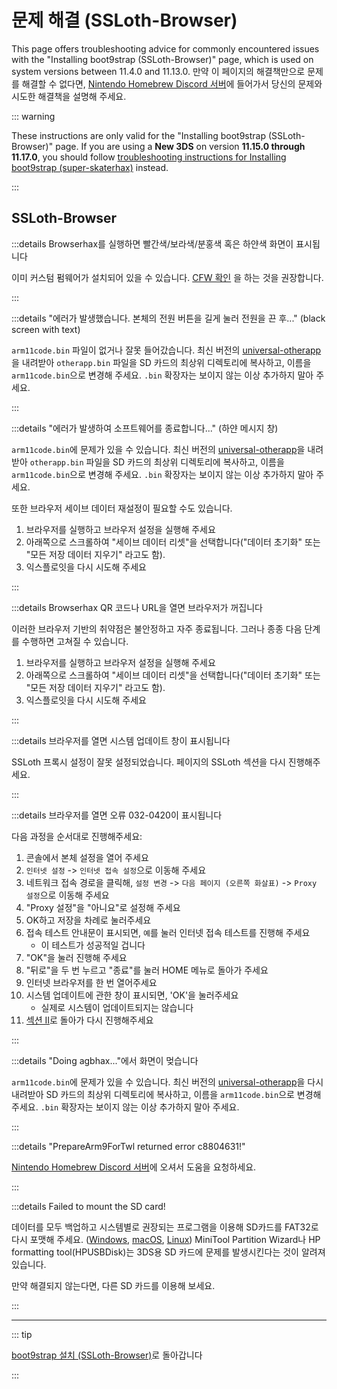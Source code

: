 # 문제 해결 (SSLoth-Browser)

This page offers troubleshooting advice for commonly encountered issues with the "Installing boot9strap (SSLoth-Browser)" page, which is used on system versions between 11.4.0 and 11.13.0. 만약 이 페이지의 해결책만으로 문제를 해결할 수 없다면, [Nintendo Homebrew Discord 서버](https://discord.gg/MWxPgEp)에 들어가서 당신의 문제와 시도한 해결책을 설명해 주세요.

::: warning

These instructions are only valid for the "Installing boot9strap (SSLoth-Browser)" page. If you are using a **New 3DS** on version **11.15.0 through 11.17.0**, you should follow [troubleshooting instructions for Installing boot9strap (super-skaterhax)](troubleshooting-super-skaterhax) instead.

:::

## SSLoth-Browser

:::details Browserhax를 실행하면 빨간색/보라색/분홍색 혹은 하얀색 화면이 표시됩니다

이미 커스텀 펌웨어가 설치되어 있을 수 있습니다. [CFW 확인](checking-for-cfw) 을 하는 것을 권장합니다.

:::

:::details "에러가 발생했습니다. 본체의 전원 버튼을 길게 눌러 전원을 끈 후..." (black screen with text)

`arm11code.bin` 파일이 없거나 잘못 들어갔습니다. 최신 버전의 [universal-otherapp](https://github.com/TuxSH/universal-otherapp/releases/latest)을 내려받아 `otherapp.bin` 파일을 SD 카드의 최상위 디렉토리에 복사하고, 이름을 `arm11code.bin`으로 변경해 주세요. `.bin` 확장자는 보이지 않는 이상 추가하지 말아 주세요.

:::

:::details "에러가 발생하여 소프트웨어를 종료합니다..." (하얀 메시지 창)

`arm11code.bin`에 문제가 있을 수 있습니다. 최신 버전의 [universal-otherapp](https://github.com/TuxSH/universal-otherapp/releases/latest)을 내려받아 `otherapp.bin` 파일을 SD 카드의 최상위 디렉토리에 복사하고, 이름을 `arm11code.bin`으로 변경해 주세요. `.bin` 확장자는 보이지 않는 이상 추가하지 말아 주세요.

또한 브라우저 세이브 데이터 재설정이 필요할 수도 있습니다.

1. 브라우저를 실행하고 브라우저 설정을 실행해 주세요
2. 아래쪽으로 스크롤하여 "세이브 데이터 리셋"을 선택합니다("데이터 초기화" 또는 "모든 저장 데이터 지우기" 라고도 함).
3. 익스플로잇을 다시 시도해 주세요

:::

:::details Browserhax QR 코드나 URL을 열면 브라우저가 꺼집니다

이러한 브라우저 기반의 취약점은 불안정하고 자주 종료됩니다. 그러나 종종 다음 단계를 수행하면 고쳐질 수 있습니다.

1. 브라우저를 실행하고 브라우저 설정을 실행해 주세요
2. 아래쪽으로 스크롤하여 "세이브 데이터 리셋"을 선택합니다("데이터 초기화" 또는 "모든 저장 데이터 지우기" 라고도 함).
3. 익스플로잇을 다시 시도해 주세요

:::

:::details 브라우저를 열면 시스템 업데이트 창이 표시됩니다

SSLoth 프록시 설정이 잘못 설정되었습니다. 페이지의 SSLoth 섹션을 다시 진행해주세요.

:::

:::details 브라우저를 열면 오류 032-0420이 표시됩니다

다음 과정을 순서대로 진행해주세요:

1. 콘솔에서 본체 설정을 열어 주세요
2. `인터넷 설정` -> `인터넷 접속 설정`으로 이동해 주세요
3. 네트워크 접속 경로을 클릭해, `설정 변경` -> `다음 페이지 (오른쪽 화살표)` -> `Proxy 설정`으로 이동해 주세요
4. "Proxy 설정"을 "아니요"로 설정해 주세요
5. OK하고 저장을 차례로 눌러주세요
6. 접속 테스트 안내문이 표시되면, `예`를 눌러 인터넷 접속 테스트를 진행해 주세요
   - 이 테스트가 성공적일 겁니다
7. "OK"을 눌러 진행해 주세요
8. "뒤로"을 두 번 누르고 "종료"를 눌러 HOME 메뉴로 돌아가 주세요
9. 인터넷 브라우저를 한 번 열어주세요
10. 시스템 업데이트에 관한 창이 표시되면, 'OK'을 눌러주세요
    - 실제로 시스템이 업데이트되지는 않습니다
11. [섹션 II](installing-boot9strap-\(ssloth-browser\).html#section-ii---ssloth)로 돌아가 다시 진행해주세요

:::

:::details "Doing agbhax..."에서 화면이 멎습니다

`arm11code.bin`에 문제가 있을 수 있습니다. 최신 버전의 [universal-otherapp](https://github.com/TuxSH/universal-otherapp/releases/latest)을 다시 내려받아 SD 카드의 최상위 디렉토리에 복사하고, 이름을 `arm11code.bin`으로 변경해주세요. `.bin` 확장자는 보이지 않는 이상 추가하지 말아 주세요.

:::

:::details "PrepareArm9ForTwl returned error c8804631!"

[Nintendo Homebrew Discord 서버](https://discord.gg.MWxPgEp)에 오셔서 도움을 요청하세요.

:::

:::details Failed to mount the SD card!

데이터를 모두 백업하고 시스템별로 권장되는 프로그램을 이용해 SD카드를 FAT32로 다시 포맷해 주세요. ([Windows](formatting-sd-\(windows\)), [macOS](formatting-sd-\(mac\)), [Linux](formatting-sd-\(linux\))) MiniTool Partition Wizard나 HP formatting tool(HPUSBDisk)는 3DS용 SD 카드에 문제를 발생시킨다는 것이 알려져 있습니다.

만약 해결되지 않는다면, 다른 SD 카드를 이용해 보세요.

:::

<!--@include: ./_include/troubleshooting-sb9si-common.md -->

<!--@include: ./_include/troubleshooting-get-help-common.md -->

---

::: tip

[boot9strap 설치 (SSLoth-Browser)](installing-boot9strap-\(ssloth-browser\))로 돌아갑니다

:::

<!--@include: ./_include/troubleshooting-return.md -->

